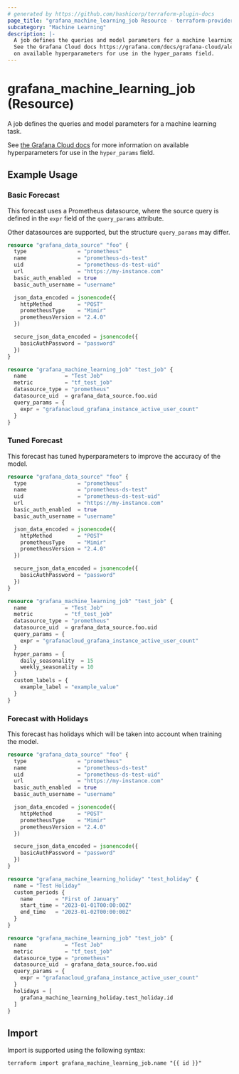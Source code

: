 ```yaml
---
# generated by https://github.com/hashicorp/terraform-plugin-docs
page_title: "grafana_machine_learning_job Resource - terraform-provider-grafana"
subcategory: "Machine Learning"
description: |-
  A job defines the queries and model parameters for a machine learning task.
  See the Grafana Cloud docs https://grafana.com/docs/grafana-cloud/alerting-and-irm/machine-learning/dynamic-alerting/forecasting/config/ for more information
  on available hyperparameters for use in the hyper_params field.
---
```


# grafana_machine_learning_job (Resource)

A job defines the queries and model parameters for a machine learning task.

See [the Grafana Cloud docs](https://grafana.com/docs/grafana-cloud/alerting-and-irm/machine-learning/dynamic-alerting/forecasting/config/) for more information
on available hyperparameters for use in the `hyper_params` field.

## Example Usage

### Basic Forecast

This forecast uses a Prometheus datasource, where the source query is defined in the `expr` field of the `query_params` attribute.

Other datasources are supported, but the structure `query_params` may differ.

```terraform
resource "grafana_data_source" "foo" {
  type                = "prometheus"
  name                = "prometheus-ds-test"
  uid                 = "prometheus-ds-test-uid"
  url                 = "https://my-instance.com"
  basic_auth_enabled  = true
  basic_auth_username = "username"

  json_data_encoded = jsonencode({
    httpMethod        = "POST"
    prometheusType    = "Mimir"
    prometheusVersion = "2.4.0"
  })

  secure_json_data_encoded = jsonencode({
    basicAuthPassword = "password"
  })
}

resource "grafana_machine_learning_job" "test_job" {
  name            = "Test Job"
  metric          = "tf_test_job"
  datasource_type = "prometheus"
  datasource_uid  = grafana_data_source.foo.uid
  query_params = {
    expr = "grafanacloud_grafana_instance_active_user_count"
  }
}
```

### Tuned Forecast

This forecast has tuned hyperparameters to improve the accuracy of the model.

```terraform
resource "grafana_data_source" "foo" {
  type                = "prometheus"
  name                = "prometheus-ds-test"
  uid                 = "prometheus-ds-test-uid"
  url                 = "https://my-instance.com"
  basic_auth_enabled  = true
  basic_auth_username = "username"

  json_data_encoded = jsonencode({
    httpMethod        = "POST"
    prometheusType    = "Mimir"
    prometheusVersion = "2.4.0"
  })

  secure_json_data_encoded = jsonencode({
    basicAuthPassword = "password"
  })
}

resource "grafana_machine_learning_job" "test_job" {
  name            = "Test Job"
  metric          = "tf_test_job"
  datasource_type = "prometheus"
  datasource_uid  = grafana_data_source.foo.uid
  query_params = {
    expr = "grafanacloud_grafana_instance_active_user_count"
  }
  hyper_params = {
    daily_seasonality  = 15
    weekly_seasonality = 10
  }
  custom_labels = {
    example_label = "example_value"
  }
}
```

### Forecast with Holidays

This forecast has holidays which will be taken into account when training the model.

```terraform
resource "grafana_data_source" "foo" {
  type                = "prometheus"
  name                = "prometheus-ds-test"
  uid                 = "prometheus-ds-test-uid"
  url                 = "https://my-instance.com"
  basic_auth_enabled  = true
  basic_auth_username = "username"

  json_data_encoded = jsonencode({
    httpMethod        = "POST"
    prometheusType    = "Mimir"
    prometheusVersion = "2.4.0"
  })

  secure_json_data_encoded = jsonencode({
    basicAuthPassword = "password"
  })
}

resource "grafana_machine_learning_holiday" "test_holiday" {
  name = "Test Holiday"
  custom_periods {
    name       = "First of January"
    start_time = "2023-01-01T00:00:00Z"
    end_time   = "2023-01-02T00:00:00Z"
  }
}

resource "grafana_machine_learning_job" "test_job" {
  name            = "Test Job"
  metric          = "tf_test_job"
  datasource_type = "prometheus"
  datasource_uid  = grafana_data_source.foo.uid
  query_params = {
    expr = "grafanacloud_grafana_instance_active_user_count"
  }
  holidays = [
    grafana_machine_learning_holiday.test_holiday.id
  ]
}
```

## Import

Import is supported using the following syntax:

```shell
terraform import grafana_machine_learning_job.name "{{ id }}"
```

